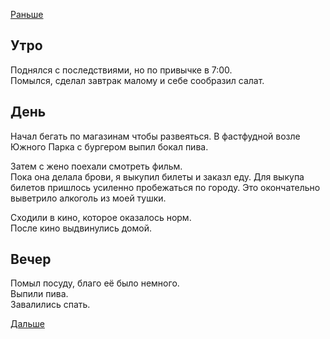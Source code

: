 [Раньше](2019.10.04.md)
## Утро
Поднялся с последствиями, но по привычке в 7:00.  
Помылся, сделал завтрак малому и себе сообразил салат.
## День
Начал бегать по магазинам чтобы развеяться. В фастфудной возле Южного Парка с бургером выпил бокал пива.

Затем с жено поехали смотреть фильм.  
Пока она делала брови, я выкупил билеты и заказл еду. Для выкупа билетов пришлось усиленно пробежаться по городу. Это окончательно выветрило алкоголь из моей тушки.

Сходили в кино, которое оказалось норм.  
После кино выдвинулись домой.
## Вечер
Помыл посуду, благо её было немного.  
Выпили пива.  
Завалились спать.

[Дальше](2019.10.06.md)